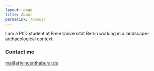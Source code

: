 ```yaml
---
layout: page
title: About
permalink: /about/
---
```


I am a PhD student at Freie Universität Berlin working in a landscape-archaeological context.

### Contact me

[mail[at]vincenthaburaj.de](mailto:mail@vincenthaburaj.de)
